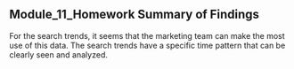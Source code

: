 ## Module_11_Homework Summary of Findings
For the search trends, it seems that the marketing team can make the most use of this data. The search trends have a specific time pattern that can be clearly seen and analyzed. 

